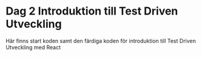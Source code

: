 # Dag 2 Introduktion till Test Driven Utveckling

Här finns start koden samt den färdiga koden för introduktion till Test Driven Utveckling med React